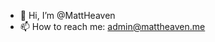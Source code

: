 - 👋 Hi, I’m @MattHeaven
- 📫 How to reach me: admin@mattheaven.me

<!---
MattHeaven/MattHeaven is a ✨ special ✨ repository because its `README.md` (this file) appears on your GitHub profile.
You can click the Preview link to take a look at your changes.
--->
